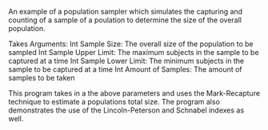 An example of a population sampler which simulates the capturing and counting 
of a sample of a poulation to determine the size of the overall population.

Takes Arguments:
  Int Sample Size: The overall size of the population to be sampled
  Int Sample Upper Limit: The maximum subjects in the sample to be captured at a time
  Int Sample Lower Limit: The minimum subjects in the sample to be captured at a time
  Int Amount of Samples: The amount of samples to be taken
  
This program takes in a the above parameters and uses the Mark-Recapture technique to estimate a populations total size. 
The program also demonstrates the use of the Lincoln-Peterson and Schnabel indexes as well.
